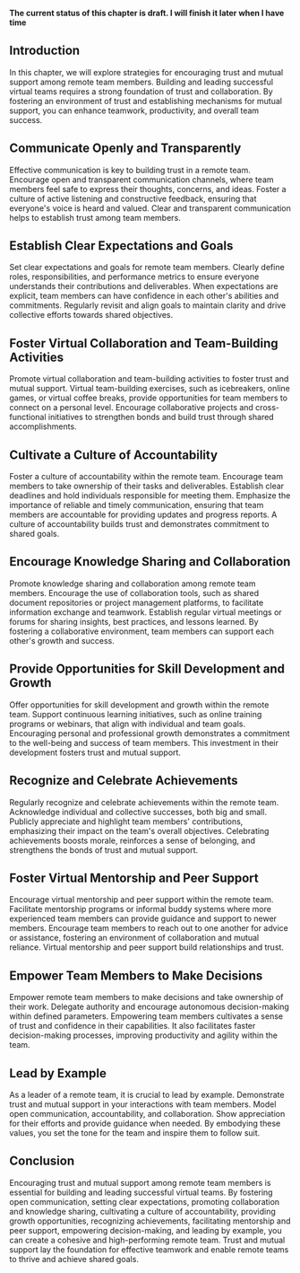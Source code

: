 **The current status of this chapter is draft. I will finish it later when I have time**

Introduction
------------

In this chapter, we will explore strategies for encouraging trust and mutual support among remote team members. Building and leading successful virtual teams requires a strong foundation of trust and collaboration. By fostering an environment of trust and establishing mechanisms for mutual support, you can enhance teamwork, productivity, and overall team success.

Communicate Openly and Transparently
------------------------------------

Effective communication is key to building trust in a remote team. Encourage open and transparent communication channels, where team members feel safe to express their thoughts, concerns, and ideas. Foster a culture of active listening and constructive feedback, ensuring that everyone's voice is heard and valued. Clear and transparent communication helps to establish trust among team members.

Establish Clear Expectations and Goals
--------------------------------------

Set clear expectations and goals for remote team members. Clearly define roles, responsibilities, and performance metrics to ensure everyone understands their contributions and deliverables. When expectations are explicit, team members can have confidence in each other's abilities and commitments. Regularly revisit and align goals to maintain clarity and drive collective efforts towards shared objectives.

Foster Virtual Collaboration and Team-Building Activities
---------------------------------------------------------

Promote virtual collaboration and team-building activities to foster trust and mutual support. Virtual team-building exercises, such as icebreakers, online games, or virtual coffee breaks, provide opportunities for team members to connect on a personal level. Encourage collaborative projects and cross-functional initiatives to strengthen bonds and build trust through shared accomplishments.

Cultivate a Culture of Accountability
-------------------------------------

Foster a culture of accountability within the remote team. Encourage team members to take ownership of their tasks and deliverables. Establish clear deadlines and hold individuals responsible for meeting them. Emphasize the importance of reliable and timely communication, ensuring that team members are accountable for providing updates and progress reports. A culture of accountability builds trust and demonstrates commitment to shared goals.

Encourage Knowledge Sharing and Collaboration
---------------------------------------------

Promote knowledge sharing and collaboration among remote team members. Encourage the use of collaboration tools, such as shared document repositories or project management platforms, to facilitate information exchange and teamwork. Establish regular virtual meetings or forums for sharing insights, best practices, and lessons learned. By fostering a collaborative environment, team members can support each other's growth and success.

Provide Opportunities for Skill Development and Growth
------------------------------------------------------

Offer opportunities for skill development and growth within the remote team. Support continuous learning initiatives, such as online training programs or webinars, that align with individual and team goals. Encouraging personal and professional growth demonstrates a commitment to the well-being and success of team members. This investment in their development fosters trust and mutual support.

Recognize and Celebrate Achievements
------------------------------------

Regularly recognize and celebrate achievements within the remote team. Acknowledge individual and collective successes, both big and small. Publicly appreciate and highlight team members' contributions, emphasizing their impact on the team's overall objectives. Celebrating achievements boosts morale, reinforces a sense of belonging, and strengthens the bonds of trust and mutual support.

Foster Virtual Mentorship and Peer Support
------------------------------------------

Encourage virtual mentorship and peer support within the remote team. Facilitate mentorship programs or informal buddy systems where more experienced team members can provide guidance and support to newer members. Encourage team members to reach out to one another for advice or assistance, fostering an environment of collaboration and mutual reliance. Virtual mentorship and peer support build relationships and trust.

Empower Team Members to Make Decisions
--------------------------------------

Empower remote team members to make decisions and take ownership of their work. Delegate authority and encourage autonomous decision-making within defined parameters. Empowering team members cultivates a sense of trust and confidence in their capabilities. It also facilitates faster decision-making processes, improving productivity and agility within the team.

Lead by Example
---------------

As a leader of a remote team, it is crucial to lead by example. Demonstrate trust and mutual support in your interactions with team members. Model open communication, accountability, and collaboration. Show appreciation for their efforts and provide guidance when needed. By embodying these values, you set the tone for the team and inspire them to follow suit.

Conclusion
----------

Encouraging trust and mutual support among remote team members is essential for building and leading successful virtual teams. By fostering open communication, setting clear expectations, promoting collaboration and knowledge sharing, cultivating a culture of accountability, providing growth opportunities, recognizing achievements, facilitating mentorship and peer support, empowering decision-making, and leading by example, you can create a cohesive and high-performing remote team. Trust and mutual support lay the foundation for effective teamwork and enable remote teams to thrive and achieve shared goals.
